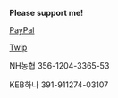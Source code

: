 **Please support me!**

[PayPal](https://paypal.me/ryubinkim)

[Twip](https://twip.kr/donate/publicstatic)

NH농협 356-1204-3365-53

KEB하나 391-911274-03107

